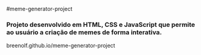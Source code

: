 #meme-generator-project

### Projeto desenvolvido em HTML, CSS e JavaScript que permite ao usuário a criação de memes de forma interativa.

breenolf.github.io/meme-generator-project
